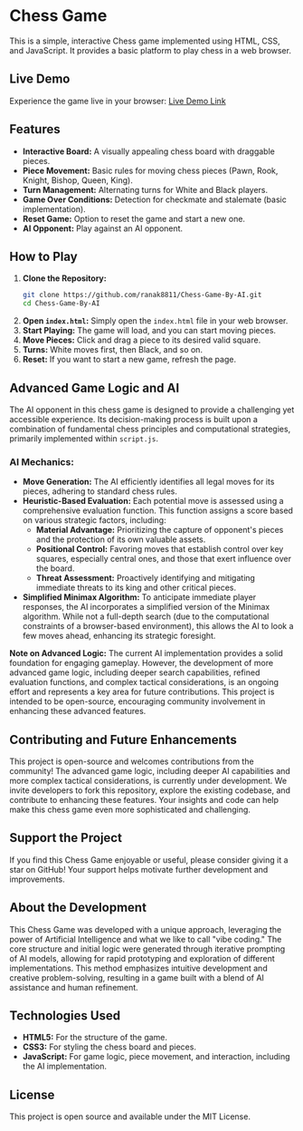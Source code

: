 # Chess Game

This is a simple, interactive Chess game implemented using HTML, CSS, and JavaScript. It provides a basic platform to play chess in a web browser.

## Live Demo

Experience the game live in your browser: [Live Demo Link](https://ranak8811.github.io/Chess-Game-By-AI/)

## Features

- **Interactive Board:** A visually appealing chess board with draggable pieces.
- **Piece Movement:** Basic rules for moving chess pieces (Pawn, Rook, Knight, Bishop, Queen, King).
- **Turn Management:** Alternating turns for White and Black players.
- **Game Over Conditions:** Detection for checkmate and stalemate (basic implementation).
- **Reset Game:** Option to reset the game and start a new one.
- **AI Opponent:** Play against an AI opponent.

## How to Play

1.  **Clone the Repository:**
    ```bash
    git clone https://github.com/ranak8811/Chess-Game-By-AI.git
    cd Chess-Game-By-AI
    ```
2.  **Open `index.html`:** Simply open the `index.html` file in your web browser.
3.  **Start Playing:** The game will load, and you can start moving pieces.
4.  **Move Pieces:** Click and drag a piece to its desired valid square.
5.  **Turns:** White moves first, then Black, and so on.
6.  **Reset:** If you want to start a new game, refresh the page.

## Advanced Game Logic and AI

The AI opponent in this chess game is designed to provide a challenging yet accessible experience. Its decision-making process is built upon a combination of fundamental chess principles and computational strategies, primarily implemented within `script.js`.

### AI Mechanics:

- **Move Generation:** The AI efficiently identifies all legal moves for its pieces, adhering to standard chess rules.
- **Heuristic-Based Evaluation:** Each potential move is assessed using a comprehensive evaluation function. This function assigns a score based on various strategic factors, including:
  - **Material Advantage:** Prioritizing the capture of opponent's pieces and the protection of its own valuable assets.
  - **Positional Control:** Favoring moves that establish control over key squares, especially central ones, and those that exert influence over the board.
  - **Threat Assessment:** Proactively identifying and mitigating immediate threats to its king and other critical pieces.
- **Simplified Minimax Algorithm:** To anticipate immediate player responses, the AI incorporates a simplified version of the Minimax algorithm. While not a full-depth search (due to the computational constraints of a browser-based environment), this allows the AI to look a few moves ahead, enhancing its strategic foresight.

**Note on Advanced Logic:** The current AI implementation provides a solid foundation for engaging gameplay. However, the development of more advanced game logic, including deeper search capabilities, refined evaluation functions, and complex tactical considerations, is an ongoing effort and represents a key area for future contributions. This project is intended to be open-source, encouraging community involvement in enhancing these advanced features.

## Contributing and Future Enhancements

This project is open-source and welcomes contributions from the community! The advanced game logic, including deeper AI capabilities and more complex tactical considerations, is currently under development. We invite developers to fork this repository, explore the existing codebase, and contribute to enhancing these features. Your insights and code can help make this chess game even more sophisticated and challenging.

## Support the Project

If you find this Chess Game enjoyable or useful, please consider giving it a star on GitHub! Your support helps motivate further development and improvements.

## About the Development

This Chess Game was developed with a unique approach, leveraging the power of Artificial Intelligence and what we like to call "vibe coding." The core structure and initial logic were generated through iterative prompting of AI models, allowing for rapid prototyping and exploration of different implementations. This method emphasizes intuitive development and creative problem-solving, resulting in a game built with a blend of AI assistance and human refinement.

## Technologies Used

- **HTML5:** For the structure of the game.
- **CSS3:** For styling the chess board and pieces.
- **JavaScript:** For game logic, piece movement, and interaction, including the AI implementation.

## License

This project is open source and available under the MIT License.

